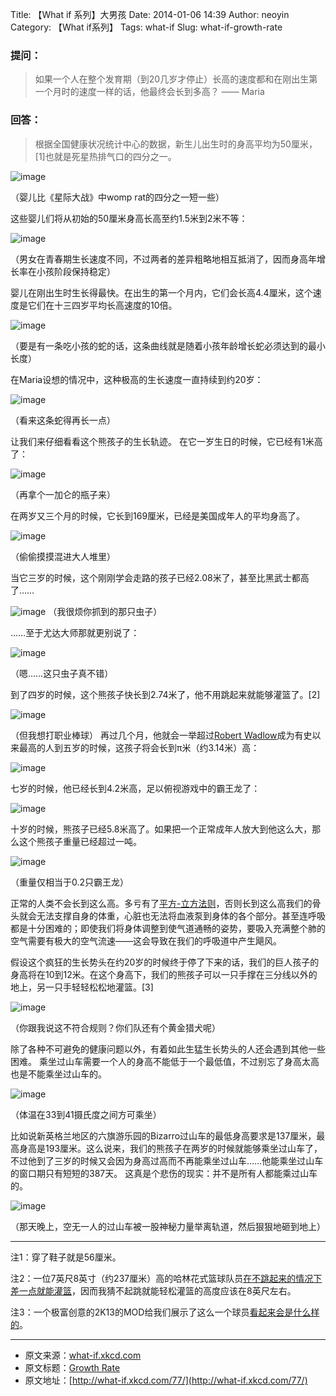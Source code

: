 Title: 【What if 系列】大男孩
Date: 2014-01-06 14:39
Author: neoyin
Category: 【What if系列】
Tags: what-if
Slug: what-if-growth-rate


### 提问：

> 如果一个人在整个发育期（到20几岁才停止）长高的速度都和在刚出生第一个月时的速度一样的话，他最终会长到多高？
> —— Maria

### 回答： 
> 根据全国健康状况统计中心的数据，新生儿出生时的身高平均为50厘米，[1]也就是死星热排气口的四分之一。

![image](http://b.hiphotos.bdimg.com/album/s%3D550%3Bq%3D90%3Bc%3Dxiangce%2C100%2C100/sign=0188924e347adab439d01b46bbefc221/8718367adab44aedd7e29f82b11c8701a18bfb2c.jpg?referer=a07f293b57fbb2fb6d3c6c2245e2&x=.jpg)
 
（婴儿比《星际大战》中womp rat的四分之一短一些）

<!--more--> 

这些婴儿们将从初始的50厘米身高长高至约1.5米到2米不等：

![image](http://d.hiphotos.bdimg.com/album/s%3D550%3Bq%3D90%3Bc%3Dxiangce%2C100%2C100/sign=28a9b8f92cdda3cc0fe4b82531d2483c/adaf2edda3cc7cd9ee8f15bf3b01213fb80e9131.jpg?referer=3d4099e7c91349542709dc54dfef&x=.jpg)

（男女在青春期生长速度不同，不过两者的差异粗略地相互抵消了，因而身高年增长率在小孩阶段保持稳定）

婴儿在刚出生时生长得最快。在出生的第一个月内，它们会长高4.4厘米，这个速度是它们在十三四岁平均长高速度的10倍。

![image](http://c.hiphotos.bdimg.com/album/s%3D550%3Bq%3D90%3Bc%3Dxiangce%2C100%2C100/sign=239c84049a22720e7fcee2ff4bf07b7b/91529822720e0cf3fda16f9d0846f21fbe09aa05.jpg?referer=987a8745b27eca804b120cd7161b&x=.jpg)

（要是有一条吃小孩的蛇的话，这条曲线就是随着小孩年龄增长蛇必须达到的最小长度）

在Maria设想的情况中，这种极高的生长速度一直持续到约20岁：

![image](http://f.hiphotos.bdimg.com/album/s%3D550%3Bq%3D90%3Bc%3Dxiangce%2C100%2C100/sign=46535d020b23dd542573a76de132c2e3/48540923dd54564e1f18c55fb1de9c82d1584f52.jpg?referer=ca50ad44cafcc3ceedd7fc03a930&x=.jpg)

（看来这条蛇得再长一点）

让我们来仔细看看这个熊孩子的生长轨迹。
在它一岁生日的时候，它已经有1米高了：

![image](http://d.hiphotos.bdimg.com/album/s%3D550%3Bq%3D90%3Bc%3Dxiangce%2C100%2C100/sign=f6ab4dd4b0b7d0a27fc90498fbd40734/5882b2b7d0a20cf46a32dfb974094b36acaf9931.jpg?referer=ab802e7f2ff5e0feb70fbd31e7ef&x=.jpg)

（再拿个一加仑的瓶子来）

在两岁又三个月的时候，它长到169厘米，已经是美国成年人的平均身高了。

![image](http://a.hiphotos.bdimg.com/album/s%3D550%3Bq%3D90%3Bc%3Dxiangce%2C100%2C100/sign=06fc4db83f6d55fbc1c676235d193e77/58ee3d6d55fbb2fb637d79744d4a20a44623dc05.jpg?referer=f552a25638f33a87c77a352a1c1b&x=.jpg)

（偷偷摸摸混进大人堆里）

当它三岁的时候，这个刚刚学会走路的孩子已经2.08米了，甚至比黑武士都高了……

![image](http://a.hiphotos.bdimg.com/album/s%3D550%3Bq%3D90%3Bc%3Dxiangce%2C100%2C100/sign=3471483636a85edffe8cfe26796f781e/5d6034a85edf8db143535d020b23dd54564e7452.jpg?referer=709cc556b8a1cd115ca14710b430&x=.jpg)
（我很烦你抓到的那只虫子）

……至于尤达大师那就更别说了：

![image](http://e.hiphotos.bdimg.com/album/s%3D550%3Bq%3D90%3Bc%3Dxiangce%2C100%2C100/sign=be6939a3e2fe9925cf0c695504932fe2/2cf5e0fe9925bc31d82020fe5cdf8db1cb137052.jpg?referer=4d7d649939c79f3dd6f6d100b030&x=.jpg)

（嗯……这只虫子真不错）

到了四岁的时候，这个熊孩子快长到2.74米了，他不用跳起来就能够灌篮了。[2]

![image](http://e.hiphotos.bdimg.com/album/s%3D550%3Bq%3D90%3Bc%3Dxiangce%2C100%2C100/sign=8de4b4ba0afa513d55aa6cdb0d5624c6/a1ec08fa513d26974585293b57fbb2fb4316d805.jpg?referer=47deddbc17ce36d3fb13b600181b&x=.jpg)

（但我想打职业棒球） 再过几个月，他就会一举超过[Robert Wadlow](https://en.wikipedia.org/wiki/Robert_Wadlow)成为有史以来最高的人到五岁的时候，这孩子将会长到π米（约3.14米）高：

![image](http://g.hiphotos.bdimg.com/album/s%3D550%3Bq%3D90%3Bc%3Dxiangce%2C100%2C100/sign=07b4bdba8813632711edc236a1b4d1d1/a8ec8a13632762d0e16885d9a2ec08fa513dc605.jpg?referer=7632317bd62a28341ab1033b221b&x=.jpg)

七岁的时候，他已经长到4.2米高，足以俯视游戏中的霸王龙了：

![image](http://g.hiphotos.bdimg.com/album/s%3D550%3Bq%3D90%3Bc%3Dxiangce%2C100%2C100/sign=d111e788b68f8c54e7d3c52a0a125cc8/f2deb48f8c5494ee8e5f2e7f2ff5e0fe99257e52.jpg?referer=eb8ac59ea586c91751146709ba30&x=.jpg)

十岁的时候，熊孩子已经5.8米高了。如果把一个正常成年人放大到他这么大，那么这个熊孩子重量已经超过一吨。

![image](http://b.hiphotos.bdimg.com/album/s%3D550%3Bq%3D90%3Bc%3Dxiangce%2C100%2C100/sign=0d1480b8f21f3a295ec8d5cba91ecd0c/95eef01f3a292df561be8d73be315c6034a87352.jpg?referer=48576b686509c93d5ee53bc7bd30&x=.jpg)

（重量仅相当于0.2只霸王龙）

正常的人类不会长到这么高。多亏有了[平方-立方法则](https://en.wikipedia.org/wiki/Square-cube_law)，否则长到这么高我们的骨头就会无法支撑自身的体重，心脏也无法将血液泵到身体的各个部分。甚至连呼吸都是十分困难的；即使我们将身体调整到使气道通畅的姿势，要吸入充满整个肺的空气需要有极大的空气流速——这会导致在我们的呼吸道中产生飓风。

假设这个疯狂的生长势头在约20岁的时候终于停了下来的话，我们的巨人孩子的身高将在10到12米。在这个身高下，我们的熊孩子可以一只手撑在三分线以外的地上，另一只手轻轻松松地灌篮。[3]

![image](http://e.hiphotos.bdimg.com/album/s%3D550%3Bq%3D90%3Bc%3Dxiangce%2C100%2C100/sign=1f2addbc17ce36d3a60483350ac84bba/c8ea15ce36d3d539f29f2ea53887e950352ab031.jpg?referer=fc916fba56e736d10104b838f0ef&x=.jpg)

（你跟我说这不符合规则？你们队还有个黄金猎犬呢）

除了各种不可避免的健康问题以外，有着如此生猛生长势头的人还会遇到其他一些困难。
乘坐过山车需要一个人的身高不能低于一个最低值，不过别忘了身高太高也是不能乘坐过山车的。

![image](http://e.hiphotos.bdimg.com/album/s%3D550%3Bq%3D90%3Bc%3Dxiangce%2C100%2C100/sign=a1229163e7dde711e3d243f397d4bf26/8435e5dde71190ef0286b3b9cc1b9d16fdfa6052.jpg?referer=c57527ac808ba61e86f9fd1fc030&x=.jpg)

（体温在33到41摄氏度之间方可乘坐）

比如说新英格兰地区的六旗游乐园的Bizarro过山车的最低身高要求是137厘米，最高身高是193厘米。这么说来，我们的熊孩子在两岁的时候就能够乘坐过山车了，不过他到了三岁的时候又会因为身高过高而不再能乘坐过山车……他能乘坐过山车的窗口期只有短短的387天。
这真是个悲伤的现实：并不是所有人都能乘过山车的。

![image](http://d.hiphotos.bdimg.com/album/s%3D550%3Bq%3D90%3Bc%3Dxiangce%2C100%2C100/sign=0a8267a680025aafd7327ececbd6da59/72f082025aafa40f906aefbba964034f78f01923.jpg?referer=5c4733299c2f070806121e3067e2&x=.jpg)

（那天晚上，空无一人的过山车被一股神秘力量举离轨道，然后狠狠地砸到地上）

---

注1：穿了鞋子就是56厘米。

注2：一位7英尺8英寸（约237厘米）高的哈林花式篮球队员[在不跳起来的情况下差一点就能灌篮](http://www.youtube.com/watch?v=HTnC0RBXwws)，因而我猜不起跳就能轻松灌篮的高度应该在8英尺左右。

注3：一个极富创意的2K13的MOD给我们展示了这么一个球员[看起来会是什么样的](http://www.youtube.com/watch?v=vGt10eu4XB8)。

---

-   原文来源：[what-if.xkcd.com](http://what-if.xkcd.com/77/)
-   原文标题：[Growth
    Rate](http://source.yeeyan.org/view/502737_f02 "Growth Rate")
-   原文地址：[http://what-if.xkcd.com/77/](http://what-if.xkcd.com/77/)


